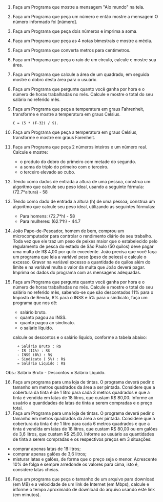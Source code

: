 1. Faça um Programa que mostre a mensagem "Alo mundo" na tela.
2. Faça um Programa que peça um número e então mostre a mensagem O número informado foi [número].
3. Faça um Programa que peça dois números e imprima a soma.
4. Faça um Programa que peça as 4 notas bimestrais e mostre a média.
5. Faça um Programa que converta metros para centímetros.
6. Faça um Programa que peça o raio de um círculo, calcule e mostre sua área.
7. Faça um Programa que calcule a área de um quadrado, em seguida mostre o dobro desta área para o usuário.
8. Faça um Programa que pergunte quanto você ganha por hora e o número de horas trabalhadas no mês. Calcule e mostre o total do seu salário no referido mês.
9. Faça um Programa que peça a temperatura em graus Fahrenheit, transforme e mostre a temperatura em graus Celsius.
    
     `C = (5 * (F-32) / 9).`
    
10. Faça um Programa que peça a temperatura em graus Celsius, transforme e mostre em graus Farenheit.
11. Faça um Programa que peça 2 números inteiros e um número real. Calcule e mostre:
     - o produto do dobro do primeiro com metade do segundo.
     - a soma do triplo do primeiro com o terceiro.
     - o terceiro elevado ao cubo.

12. Tendo como dados de entrada a altura de uma pessoa, construa um algoritmo que calcule seu peso ideal, usando a seguinte fórmula: (72.7*altura) - 58
13. Tendo como dado de entrada a altura (h) de uma pessoa, construa um algoritmo que calcule seu peso ideal, utilizando as seguintes fórmulas:
     - Para homens: (72.7*h) - 58
     - Para mulheres: (62.1*h) - 44.7

14. João Papo-de-Pescador, homem de bem, comprou um microcomputador para controlar o rendimento diário de seu trabalho. Toda vez que ele traz um peso de peixes maior que o estabelecido pelo regulamento de pesca do estado de São Paulo (50 quilos) deve pagar uma multa de R$ 4,00 por quilo excedente. João precisa que você faça um programa que leia a variável peso (peso de peixes) e calcule o excesso. Gravar na variável excesso a quantidade de quilos além do limite e na variável multa o valor da multa que João deverá pagar. Imprima os dados do programa com as mensagens adequadas.
15. Faça um Programa que pergunte quanto você ganha por hora e o número de horas trabalhadas no mês. Calcule e mostre o total do seu salário no referido mês, sabendo-se que são descontados 11% para o Imposto de Renda, 8% para o INSS e 5% para o sindicato, faça um programa que nos dê:
     - salário bruto.
     - quanto pagou ao INSS.
     - quanto pagou ao sindicato.
     - o salário líquido.

    calcule os descontos e o salário líquido, conforme a tabela abaixo:
    ```
      + Salário Bruto : R$
      - IR (11%) : R$
      - INSS (8%) : R$
      - Sindicato ( 5%) : R$
      = Salário Liquido : R$
    ```

Obs.: Salário Bruto - Descontos = Salário Líquido.

16. Faça um programa para uma loja de tintas. O programa deverá pedir o tamanho em metros quadrados da área a ser pintada. Considere que a cobertura da tinta é de 1 litro para cada 3 metros quadrados e que a tinta é vendida em latas de 18 litros, que custam R$ 80,00. Informe ao usuário a quantidades de latas de tinta a serem compradas e o preço total.
17. Faça um Programa para uma loja de tintas. O programa deverá pedir o tamanho em metros quadrados da área a ser pintada. Considere que a cobertura da tinta é de 1 litro para cada 6 metros quadrados e que a tinta é vendida em latas de 18 litros, que custam R$ 80,00 ou em galões de 3,6 litros, que custam R$ 25,00.
Informe ao usuário as quantidades de tinta a serem compradas e os respectivos preços em 3 situações:
 - comprar apenas latas de 18 litros;
 - comprar apenas galões de 3,6 litros;
 - misturar latas e galões, de forma que o preço seja o menor. Acrescente 10% de folga e sempre arredonde os valores para cima, isto é, considere latas cheias.
18. Faça um programa que peça o tamanho de um arquivo para download (em MB) e a velocidade de um link de Internet (em Mbps), calcule e informe o tempo aproximado de download do arquivo usando este link (em minutos).
